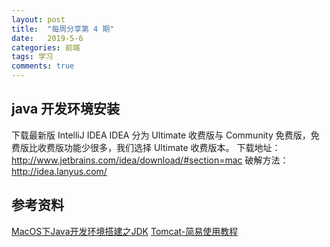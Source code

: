 ```yaml
---
layout: post
title:  "每周分享第 4 期"
date:   2019-5-6
categories: 前端
tags: 学习
comments: true
---
```


## java 开发环境安装

下载最新版 IntelliJ IDEA
IDEA 分为 Ultimate 收费版与 Community 免费版，免费版比收费版功能少很多，我们选择 Ultimate 收费版本。
下载地址：http://www.jetbrains.com/idea/download/#section=mac
破解方法：http://idea.lanyus.com/

## 参考资料

[MacOS下Java开发环境搭建之JDK](https://juejin.im/post/5b61626ae51d45195e0f9be1)
[Tomcat-简易使用教程](https://www.jianshu.com/p/a87e1af9f1e1)